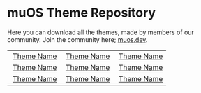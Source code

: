 # muOS Theme Repository

Here you can download all the themes, made by members of our community. Join the community here; [muos.dev](https://muos.dev/#community).

|              |   |   |
:-------------------------:|:-------------------------:|:-------------------------:
![]() [Theme Name]() | ![]() [Theme Name]() | ![]() [Theme Name]()
![]() [Theme Name]() | ![]() [Theme Name]() | ![]() [Theme Name]()
![]() [Theme Name]() | ![]() [Theme Name]() | ![]() [Theme Name]()
